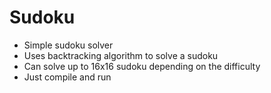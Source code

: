# Sudoku
 - Simple sudoku solver
 - Uses backtracking algorithm to solve a sudoku
 - Can solve up to 16x16 sudoku depending on the difficulty
 - Just compile and run
